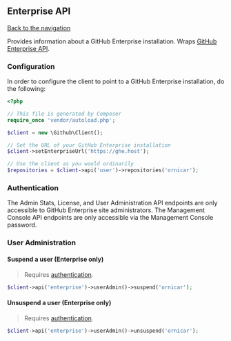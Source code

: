 ## Enterprise API
[Back to the navigation](README.md)

Provides information about a GitHub Enterprise installation. Wraps [GitHub Enterprise API](http://developer.github.com/v3/enterprise/).

### Configuration
In order to configure the client to point to a GitHub Enterprise installation, do the following:

```php
<?php

// This file is generated by Composer
require_once 'vendor/autoload.php';

$client = new \Github\Client();

// Set the URL of your GitHub Enterprise installation
$client->setEnterpriseUrl('https://ghe.host');

// Use the client as you would ordinarily
$repositories = $client->api('user')->repositories('ornicar');
```

### Authentication
The Admin Stats, License, and User Administration API endpoints are only accessible to GitHub Enterprise site administrators. The Management Console API endpoints are only accessible via the Management Console password.

### User Administration

#### Suspend a user (Enterprise only)

> Requires [authentication](security.md).

```php
$client->api('enterprise')->userAdmin()->suspend('ornicar');
```

#### Unsuspend a user (Enterprise only)

> Requires [authentication](security.md).

```php
$client->api('enterprise')->userAdmin()->unsuspend('ornicar');
```
